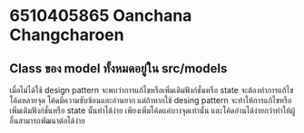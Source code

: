 # 6510405865 Oanchana Changcharoen
## Class ของ model ทั้งหมดอยู่ใน src/models

เมื่อไม่ได้ใช้ design pattern จะพบว่าการแก้ไขหรือเพิ่มเติมฟังก์ชั่นหรือ state จะต้องทำการแก้ไขโค้ดหลายจุด โค้ดมีความซับซ้อนและอ่านยาก แต่ถ้าหากใช้ desing pattern จะทำให้การแก้ไขหรือเพิ่มเติมฟังก์ชั่นหรือ state นั้นทำได้ง่าย เพียงเพิ่มโค้ดแค่บางจุดเท่านั้น และโค้ดอ่านได้ง่ายกว่าทำให้ผู้อื่นสามารถพัฒนาต่อได้ง่าย

